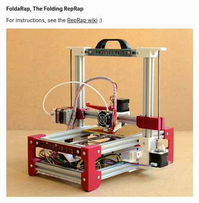 **FoldaRap, The Folding RepRap**

For instructions, see the [RepRap wiki](http://reprap.org/wiki/FoldaRap) :)

![FoldaRap 2.5](https://raw.githubusercontent.com/EmmanuelG/Foldarap/FoldaRap-2.5/source/FR2.5_031_500px.jpg "FoldaRap 2.5")
